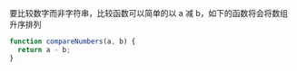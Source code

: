 要比较数字而非字符串，比较函数可以简单的以 a 减 b，如下的函数将会将数组升序排列
```js
function compareNumbers(a, b) {
  return a - b;
}
```